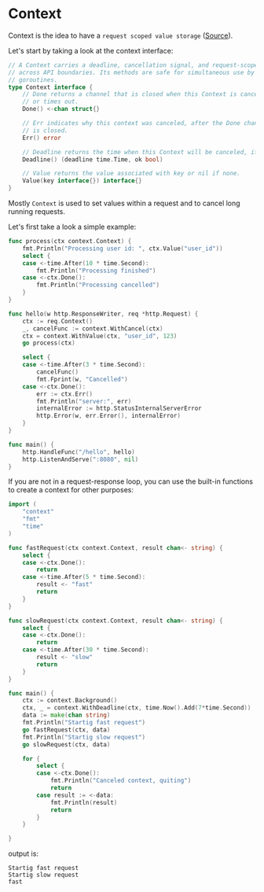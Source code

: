 # Context

Context is the idea to have a `request scoped value storage` ([Source](https://go.dev/blog/context)).

Let's start by taking a look at the context interface:

```go linenums="1"
// A Context carries a deadline, cancellation signal, and request-scoped values
// across API boundaries. Its methods are safe for simultaneous use by multiple
// goroutines.
type Context interface {
    // Done returns a channel that is closed when this Context is canceled
    // or times out.
    Done() <-chan struct{}

    // Err indicates why this context was canceled, after the Done channel
    // is closed.
    Err() error

    // Deadline returns the time when this Context will be canceled, if any.
    Deadline() (deadline time.Time, ok bool)

    // Value returns the value associated with key or nil if none.
    Value(key interface{}) interface{}
}
```

Mostly `Context` is used to set values within a request and to cancel long running requests.

Let's first take a look a simple example:

```go linenums="1" title="main.go"
func process(ctx context.Context) {
	fmt.Println("Processing user id: ", ctx.Value("user_id"))
	select {
	case <-time.After(10 * time.Second):
		fmt.Println("Processing finished")
	case <-ctx.Done():
		fmt.Println("Processing cancelled")
	}
}

func hello(w http.ResponseWriter, req *http.Request) {
	ctx := req.Context()
	_, cancelFunc := context.WithCancel(ctx)
	ctx = context.WithValue(ctx, "user_id", 123)
	go process(ctx)

	select {
	case <-time.After(3 * time.Second):
		cancelFunc()
		fmt.Fprint(w, "Cancelled")
	case <-ctx.Done():
		err := ctx.Err()
		fmt.Println("server:", err)
		internalError := http.StatusInternalServerError
		http.Error(w, err.Error(), internalError)
	}
}

func main() {
	http.HandleFunc("/hello", hello)
	http.ListenAndServe(":8080", nil)
}
```

If you are not in a request-response loop, you can use the built-in functions to create a context for other purposes:

```go linenums="1" title="main.go"
import (
	"context"
	"fmt"
	"time"
)

func fastRequest(ctx context.Context, result chan<- string) {
	select {
	case <-ctx.Done():
		return
	case <-time.After(5 * time.Second):
		result <- "fast"
		return
	}
}

func slowRequest(ctx context.Context, result chan<- string) {
	select {
	case <-ctx.Done():
		return
	case <-time.After(30 * time.Second):
		result <- "slow"
		return
	}
}

func main() {
	ctx := context.Background()
	ctx, _ = context.WithDeadline(ctx, time.Now().Add(7*time.Second))
	data := make(chan string)
	fmt.Println("Startig fast request")
	go fastRequest(ctx, data)
	fmt.Println("Startig slow request")
	go slowRequest(ctx, data)

	for {
		select {
		case <-ctx.Done():
			fmt.Println("Canceled context, quiting")
			return
		case result := <-data:
			fmt.Println(result)
			return
		}
	}

}
```

output is: 

```
Startig fast request
Startig slow request
fast
```